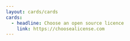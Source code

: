 ```yaml
---
layout: cards/cards
cards:
  - headline: Choose an open source licence
    link: https://choosealicense.com
---
```

